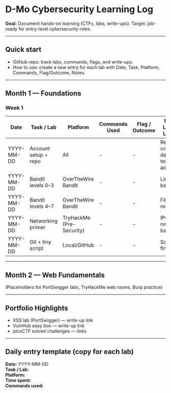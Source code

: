 # D-Mo Cybersecurity Learning Log

**Goal:** Document hands-on learning (CTFs, labs, write-ups). Target: job-ready for entry-level cybersecurity roles.

---

## Quick start
- GitHub repo: track labs, commands, flags, and write-ups.
- How to use: create a new entry for each lab with Date, Task, Platform, Commands, Flag/Outcome, Notes.

---

## Month 1 — Foundations
### Week 1
| Date | Task / Lab | Platform | Commands Used | Flag / Outcome | Notes / Lessons Learned |
|------|------------|----------|---------------|----------------|-------------------------|
| YYYY-MM-DD | Account setup + repo | All | - | - | Repo created; daily log template added |
| YYYY-MM-DD | Bandit levels 0–3 | OverTheWire Bandit | - | - | Linux/SSH basics |
| YYYY-MM-DD | Bandit levels 4–7 | OverTheWire Bandit | - | - | File tools, redirection |
| YYYY-MM-DD | Networking primer | TryHackMe (Pre-Security) | - | - | IPs, ports, nmap basics |
| YYYY-MM-DD | Git + tiny script | Local/GitHub | - | - | Script to find flags |

---

## Month 2 — Web Fundamentals
(Placeholders for PortSwigger labs, TryHackMe web rooms, Burp practice)

---

## Portfolio Highlights
- XSS lab (PortSwigger) — write-up link  
- VulnHub easy box — write-up link  
- picoCTF solved challenges — links

---

## Daily entry template (copy for each lab)
**Date:** YYYY-MM-DD  
**Task / Lab:**  
**Platform:**  
**Time spent:**  
**Commands used:**  


